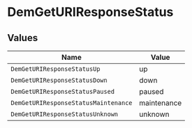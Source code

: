 # DemGetURIResponseStatus


## Values

| Name                                 | Value                                |
| ------------------------------------ | ------------------------------------ |
| `DemGetURIResponseStatusUp`          | up                                   |
| `DemGetURIResponseStatusDown`        | down                                 |
| `DemGetURIResponseStatusPaused`      | paused                               |
| `DemGetURIResponseStatusMaintenance` | maintenance                          |
| `DemGetURIResponseStatusUnknown`     | unknown                              |